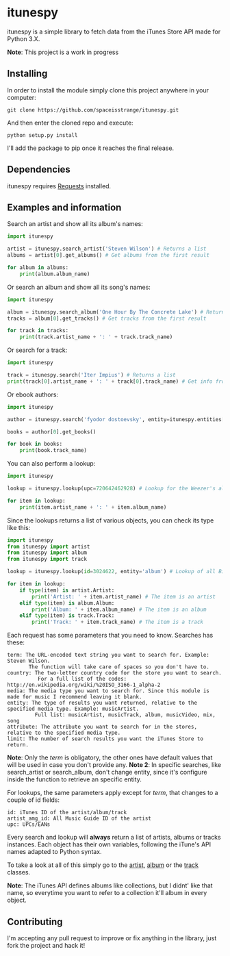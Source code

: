 # itunespy

itunespy is a simple library to fetch data from the iTunes Store API made for Python 3.X. 

**Note**: This project is a work in progress

## Installing
In order to install the module simply clone this project anywhere in your computer:

    git clone https://github.com/spaceisstrange/itunespy.git

And then enter the cloned repo and execute:

    python setup.py install

I'll add the package to pip once it reaches the final release.

## Dependencies

itunespy requires [Requests](https://github.com/kennethreitz/requests) installed.

## Examples and information
Search an artist and show all its album's names:

```python
import itunespy

artist = itunespy.search_artist('Steven Wilson') # Returns a list
albums = artist[0].get_albums() # Get albums from the first result

for album in albums:
    print(album.album_name)
```

Or search an album and show all its song's names:

```python
import itunespy

album = itunespy.search_album('One Hour By The Concrete Lake') # Returns a list
tracks = album[0].get_tracks() # Get tracks from the first result

for track in tracks:
    print(track.artist_name + ': ' + track.track_name)
```

Or search for a track:

```python
import itunespy

track = itunespy.search('Iter Impius') # Returns a list
print(track[0].artist_name + ': ' + track[0].track_name) # Get info from the first result
```

Or ebook authors:

```python
import itunespy

author = itunespy.search('fyodor dostoevsky', entity=itunespy.entities['ebookAuthor'])

books = author[0].get_books()

for book in books:
    print(book.track_name)
```

You can also perform a lookup:

```python
import itunespy

lookup = itunespy.lookup(upc=720642462928) # Lookup for the Weezer's album 'Weezer'

for item in lookup:
    print(item.artist_name + ': ' + item.album_name)
```

Since the lookups returns a list of various objects, you can check its type like this:

```python
import itunespy
from itunespy import artist
from itunespy import album
from itunespy import track

lookup = itunespy.lookup(id=3024622, entity='album') # Lookup of all Biffy Clyro's albums

for item in lookup:
    if type(item) is artist.Artist:
        print('Artist: ' + item.artist_name) # The item is an artist
    elif type(item) is album.Album:
        print('Album: ' + item.album_name) # The item is an album
    elif type(item) is track.Track:
        print('Track: ' + item.track_name) # The item is a track
```

Each request has some parameters that you need to know. Searches has these:
    
    term: The URL-encoded text string you want to search for. Example: Steven Wilson.
           The function will take care of spaces so you don't have to.
    country: The two-letter country code for the store you want to search.
              For a full list of the codes: http://en.wikipedia.org/wiki/%20ISO_3166-1_alpha-2
    media: The media type you want to search for. Since this module is made for music I recommend leaving it blank.
    entity: The type of results you want returned, relative to the specified media type. Example: musicArtist.
             Full list: musicArtist, musicTrack, album, musicVideo, mix, song
    attribute: The attribute you want to search for in the stores, relative to the specified media type.
    limit: The number of search results you want the iTunes Store to return.
    
**Note**: Only the *term* is obligatory, the other ones have default values that will be used in case you don't provide any.
**Note 2**: In specific searches, like search_artist or search_album, don't change entity, since it's configure inside the function to retrieve an specific entity.

For lookups, the same parameters apply except for *term*, that changes to a couple of id fields:
    
    id: iTunes ID of the artist/album/track
    artist_amg_id: All Music Guide ID of the artist
    upc: UPCs/EANs

Every search and lookup will **always** return a list of artists, albums or tracks instances. Each object has their own variables, following the iTune's API names adapted to Python syntax.

To take a look at all of this simply go to the [artist](https://github.com/spaceisstrange/itunespy/blob/master/itunespy/artist.py), [album](https://github.com/spaceisstrange/itunespy/blob/master/itunespy/album.py) or the [track](https://github.com/spaceisstrange/itunespy/blob/master/itunespy/track.py) classes.

**Note**: The iTunes API defines albums like collections, but I didnt' like that name, so everytime you want to refer to a collection it'll album in every object.

## Contributing
I'm accepting any pull request to improve or fix anything in the library, just fork the project and hack it!
